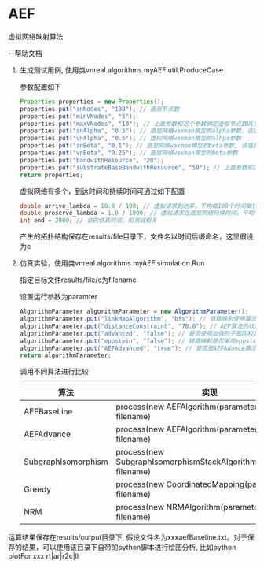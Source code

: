 # AEF
虚拟网络映射算法

--帮助文档

1. 生成测试用例, 使用类vnreal.algorithms.myAEF.util.ProduceCase

   参数配置如下

   ```java
   Properties properties = new Properties();
   properties.put("snNodes", "100"); // 底层节点数
   properties.put("minVNodes", "5"); 
   properties.put("maxVNodes", "10"); // 上面参数和这个参数确定虚拟节点数U[5,10]
   properties.put("snAlpha", "0.5"); // 底层网络waxman模型的alpha参数，该值越大，边越多
   properties.put("vnAlpha", "0.5"); // 虚拟网络waxman模型的alhpa参数
   properties.put("snBeta", "0.1"); // 底层网络waxman模型的beta参数, 该值越大，长边越多
   properties.put("vnBeta", "0.25"); // 底层网络waxman模型的beta参数
   properties.put("bandwithResource", "20"); 
   properties.put("substrateBaseBandwithResource", "50"); // 上面参数和这个参数确定底层带宽资源U[50,70]
   return properties;
   ```

   虚拟网络有多个，到达时间和持续时间可通过如下配置

   ```java
   double arrive_lambda = 10.0 / 100; // 虚拟请求到达率，平均每100个时间单位到达10个请求
   double preserve_lambda = 1.0 / 1000; // 虚拟请求在底层网络持续时间，平均一个请求持续1000个时间单位
   int end = 2000; // 总的仿真时间，和测试相关
   ```

   产生的拓扑结构保存在results/file目录下，文件名以时间后缀命名，这里假设为c

2. 仿真实验，使用类vnreal.algorithms.myAEF.simulation.Run

   指定目标文件results/file/c为filename

   设置运行参数为paramter

   ```JAVA
   AlgorithmParameter algorithmParameter = new AlgorithmParameter();
   algorithmParameter.put("linkMapAlgorithm", "bfs"); // 链路映射使用算法，bfs或者dijkstra，默认是bfs
   algorithmParameter.put("distanceConstraint", "70.0"); // AEF算法的软距离约束，默认是70
   algorithmParameter.put("advanced", "false"); // 是否使用加强的子图同构算法，默认是false
   algorithmParameter.put("eppstein", "false"); // 链路映射是否采用eppstein算法，还可选ksp算法
   algorithmParameter.put("AEFAdvanced", "true"); // 是否是AEFAdance算法，还可选AEFBaseline算法
   return algorithmParameter;
   ```

   调用不同算法进行比较

   | 算法                  | 实现                                       |
   | ------------------- | ---------------------------------------- |
   | AEFBaseLine         | process(new AEFAlgorithm(parameter, false), filename) |
   | AEFAdvance          | process(new AEFAlgorithm(parameter, true), filename) |
   | SubgraphIsomorphism | process(new SubgraphIsomorphismStackAlgorithm(parameter), filename) |
   | Greedy              | process(new CoordinatedMapping(parameter), filename) |
   | NRM                 | process(new NRMAlgorithm(parameter), filename) |

运算结果保存在results/output目录下, 假设文件名为xxxaefBaseline.txt。对于保存的结果，可以使用该目录下自带的python脚本进行绘图分析, 比如python plotFor xxx rt|ar|r2c|ll